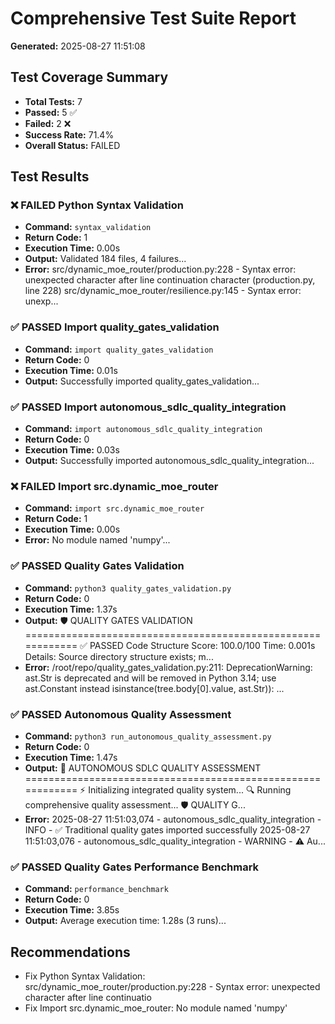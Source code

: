 # Comprehensive Test Suite Report

**Generated:** 2025-08-27 11:51:08

## Test Coverage Summary

- **Total Tests:** 7
- **Passed:** 5 ✅
- **Failed:** 2 ❌
- **Success Rate:** 71.4%
- **Overall Status:** FAILED

## Test Results

### ❌ FAILED Python Syntax Validation

- **Command:** `syntax_validation`
- **Return Code:** 1
- **Execution Time:** 0.00s
- **Output:** Validated 184 files, 4 failures...
- **Error:** src/dynamic_moe_router/production.py:228 - Syntax error: unexpected character after line continuation character (production.py, line 228)
src/dynamic_moe_router/resilience.py:145 - Syntax error: unexp...

### ✅ PASSED Import quality_gates_validation

- **Command:** `import quality_gates_validation`
- **Return Code:** 0
- **Execution Time:** 0.01s
- **Output:** Successfully imported quality_gates_validation...

### ✅ PASSED Import autonomous_sdlc_quality_integration

- **Command:** `import autonomous_sdlc_quality_integration`
- **Return Code:** 0
- **Execution Time:** 0.03s
- **Output:** Successfully imported autonomous_sdlc_quality_integration...

### ❌ FAILED Import src.dynamic_moe_router

- **Command:** `import src.dynamic_moe_router`
- **Return Code:** 1
- **Execution Time:** 0.00s
- **Error:** No module named 'numpy'...

### ✅ PASSED Quality Gates Validation

- **Command:** `python3 quality_gates_validation.py`
- **Return Code:** 0
- **Execution Time:** 1.37s
- **Output:** 🛡️ QUALITY GATES VALIDATION
============================================================
✅ PASSED Code Structure
    Score: 100.0/100
    Time: 0.001s
    Details: Source directory structure exists; m...
- **Error:** /root/repo/quality_gates_validation.py:211: DeprecationWarning: ast.Str is deprecated and will be removed in Python 3.14; use ast.Constant instead
  isinstance(tree.body[0].value, ast.Str)):
...

### ✅ PASSED Autonomous Quality Assessment

- **Command:** `python3 run_autonomous_quality_assessment.py`
- **Return Code:** 0
- **Execution Time:** 1.47s
- **Output:** 🚀 AUTONOMOUS SDLC QUALITY ASSESSMENT
============================================================
⚡ Initializing integrated quality system...
🔍 Running comprehensive quality assessment...
🛡️ QUALITY G...
- **Error:** 2025-08-27 11:51:03,074 - autonomous_sdlc_quality_integration - INFO - ✅ Traditional quality gates imported successfully
2025-08-27 11:51:03,076 - autonomous_sdlc_quality_integration - WARNING - ⚠️ Au...

### ✅ PASSED Quality Gates Performance Benchmark

- **Command:** `performance_benchmark`
- **Return Code:** 0
- **Execution Time:** 3.85s
- **Output:** Average execution time: 1.28s (3 runs)...

## Recommendations

- Fix Python Syntax Validation: src/dynamic_moe_router/production.py:228 - Syntax error: unexpected character after line continuatio
- Fix Import src.dynamic_moe_router: No module named 'numpy'
